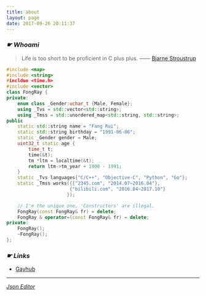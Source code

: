```yaml
---
title: about
layout: page
date: 2017-09-26 20:11:37
---
```


### *☛ Whoami*

> Life is too short to be proficient in C plus plus. —— [Bjarne Stroustrup](http://www.stroustrup.com)

``` c++ 
#include <map>
#include <string>
#incldue <time.h>
#include <vector>
class FongRay {
private:
    enum class _Gender:uchar_t {Male, Female};
    using _Tvs = std::vector<std::string>;
    using _Tmss = std::unordered_map<std::string, std::string>;
public
    static std::string name = "Fang Rui";
    static std::string birthday = "1991-06-06";
    static _Gender gender = Male;
    uint32_t static age {
        time_t t;
        time(&t);
        tm *ltm = localtime(&t);
        return ltm->tm_year + 1900 - 1991;
    }
    static _Tvs languages{"C/C++", "Objective-C", "Python", "Go"};
    static _Tmss works({{"2345.com", "2014.07~2016.04"},
                       {"bilibili.com", "2016.04~2017.10"}
                      });

    // I'm the unique one, 'Constructors' are illegal.
    FongRay(const FongRay& fr) = delete;
    FongRay & operator=(const FongRay& fr) = delete;
private:
    FongRay();
    ~FongRay();
};
```

### *☛ Links*

* [Gayhub](https://github.com/FongRay)

---
[*Json Editor*](../jsoneditor)